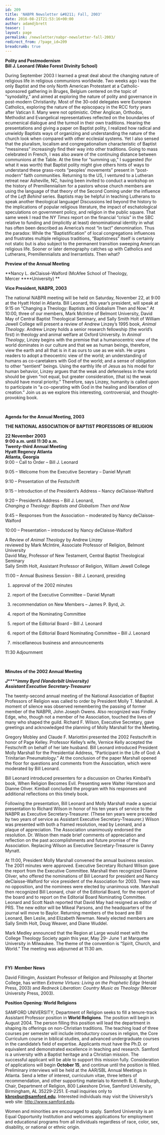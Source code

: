 ```yaml
---
id: 209
title: 'NABPR Newsletter &#8211; Fall, 2003'
date: 2016-08-21T21:53:16+00:00
author: adamdjbrett
teaser: |
layout: page
permalink: /newsletter/nabpr-newsletter-fall-2003/
redirect_from: /?page_id=209
breadcrumb: true
---
```

**Polity and Postmodernism**  
**Bill J. Leonard (Wake Forest Divinity School)**

During September 2003 I learned a great deal about the changing nature of religious life in religious communions worldwide. Two weeks ago I was the only Baptist and the only North American Protestant at a Catholic-sponsored gathering in Bruges, Belgium centered on the topic of &#8220;synodality,&#8221; and aimed at exploring the nature of polity and governance in post-modern Christianity. Most of the 30-odd delegates were European Catholics, exploring the nature of the episcopacy in the RCC forty years after Vatican II. Many were not optimistic. Other Anglican, Orthodox, Methodist and Evangelical representatives reflected on the boundaries of ecumenical dialogue and the turmoil in their own traditions. Hearing the presentations and giving a paper on Baptist polity, I realized how radical and unwieldy Baptists ways of organizing and understanding the nature of the church look when compared with other ecclesial systems. Yet I also sensed that the pluralism, localism and congregationalism characteristic of Baptist &#8220;messiness&#8221; increasingly find their way into other traditions. Going to mass celebrated in French, I was also aware of the continuing distance between communions at the Table. At the time for &#8220;summing up,&#8221; I suggested (for what it was worth) that Baptist polity might give others hints of ways to understand these grass-roots &#8220;peoples&#8217; movements&#8221; present in &#8220;post-modern&#8221; faith communities. Returning to the US, I ventured to a Lutheran retreat near Asheville, NC, having been invited to conduct a workshop on the history of Premillennialism for a pastors whose church members are using the language of that theory of the Second Coming under the influence of the _Left Behind_ series. Baptists may be helpful in teaching Lutherans to speak another theological language! Discussions led beyond the history to the implications of popular religious literature, the impact of eschatological speculations on government policy, and religion in the public square. That same week I read the _NY Times_ report on the financial &#8220;crisis&#8221; in the SBC relative to funding and (implicitly at least) denominational identity in what has often been described as America&#8217;s most &#8220;in tact&#8221; denomination. Thus the paradox: While the &#8220;Baptistification&#8221; of local congregations influences and frustrates multiple religious traditions, &#8220;Baptistness&#8221; itself is certainly not static but is also subject to the permanent transition sweeping American religious life. Sooner or later demography catches up with Catholics and Lutherans, Premillennialists and Inerrantists. Then what?

**Preview of the Annual Meeting**

**Nancy L. deClaissé-Walford (McAfee School of Theology, Mercer ****University) **

**Vice President, NABPR, 2003**

The national NABPR meeting will be held on Saturday, November 22, at 9:00 at the Hyatt Hotel in Atlanta. Bill Leonard, this year&#8217;s president, will speak at 9:15 on &#8220;Changing a Theology: Baptists and Globalism Then and Now.&#8221; At 10:00, three of our members, Mark McIntire of Belmont University, David May of Central Baptist Theological Seminary, and Sally Smith Holt of William Jewell College will present a review of Andrew Linzey&#8217;s 1995 book, _Animal Theology_. Andrew Linzey holds a senior research fellowship (the world&#8217;s first) in theology and animal welfare at Oxford University. In _Animal Theology_, Linzey begins with the premise that a humanocentric view of the world dominates in our culture and that we as human beings, therefore, view the earth and all that is in it as ours to use as we wish. He urges readers to adopt a theocentric view of the world; an understanding of humans as co-caretakers with God of the world; and a sense of obligation to other &#8220;sentient&#8221; beings. Using the earthly life of Jesus as his model for human behavior, Linzey argues that the weak and defenseless in the world should be given &#8220;not equal, but greater consideration, (that is) the weak should have moral priority.&#8221; Therefore, says Linzey, humanity is called upon to participate in &#8220;a co-operating with God in the healing and liberation of creation.&#8221; Join us as we explore this interesting, controversial, and thought-provoking book.

&nbsp;

**Agenda for the Annual Meeting, 2003**

**THE NATIONAL ASSOCIATION OF BAPTIST PROFESSORS OF RELIGION**

**22 November 2003  
9:00 a.m. until 11:30 a.m.  
Twenty-third Annual Meeting  
Hyatt Regency Atlanta  
Atlanta, Georgia**  
9:00 &#8211; Call to Order &#8211; Bill J. Leonard

9:05 &#8211; Welcome from the Executive Secretary &#8211; Daniel Mynatt

9:10 &#8211; Presentation of the Festschrift

9:15 &#8211; Introduction of the President&#8217;s Address &#8211; Nancy deClaisse-Walford

9:20 &#8211; President&#8217;s Address &#8211; Bill J. Leonard,  
_Changing a Theology: Baptists and Globalism Then and Now_

9:45 &#8211; Responses from the Association &#8211; moderated by Nancy deClaisse-Walford

10:00 &#8211; Presentation &#8211; introduced by Nancy deClaisse-Walford

A Review of _Animal Theology_ by Andrew Linzey  
reviewed by Mark McIntire, Associate Professor of Religion, Belmont University  
David May, Professor of New Testament, Central Baptist Theological Seminary  
Sally Smith Holt, Assistant Professor of Religion, William Jewell College

11:00 &#8211; Annual Business Session &#8211; Bill J. Leonard, presiding

  1. approval of the 2002 minutes</p>
  2. report of the Executive Committee &#8211; Daniel Mynatt

  3. recommendation on New Members &#8211; James P. Byrd, Jr.

  4. report of the Nominating Committee

  5. report of the Editorial Board &#8211; Bill J. Leonard

  6. report of the Editorial Board Nominating Committee &#8211; Bill J. Leonard

  7. miscellaneous business and announcements

11:30 Adjournment

&nbsp;

**Minutes of the 2002 Annual Meeting**

**_J_****_immy Byrd (Vanderbilt University)  
Assistant Executive Secretary-Treasurer_**

The twenty-second annual meeting of the National Association of Baptist Professors of Religion was called to order by President Molly T. Marshall. A moment of silence was observed remembering the passing of former member of the NABPR, John Joseph Owens. Also recognized was Findley Edge, who, though not a member of he Association, touched the lives of many who shaped the guild. Richard F. Wilson, Executive Secretary, gave greetings and acknowledged the planning of Molly Marshall for the Meeting.

Gregory Mobley and Claude F. Mariottini presented the 2002 Festschrift in honor of Page Kelley. Professor Kelley&#8217;s wife, Vernice Kelly accepted the Festschrift on behalf of her late husband. Bill Leonard introduced President Molly Marshall for the Presidential Address, &#8220;Participant in the Life of God: A Trinitarian Pneumatology.&#8221; At the conclusion of the paper Marshall opened the floor for questions and comments from the Association, which were moderated by Bill Leonard.

Bill Leonard introduced presenters for a discussion on Charles Kimball&#8217;s book, When Religion Becomes Evil. Presenting were Walter Harrelson and Dianne Oliver. Kimball concluded the program with his responses and additional reflections on this timely book.

Following the presentation, Bill Leonard and Molly Marshall made a special presentation to Richard Wilson in honor of his ten years of service to the NABPR as Executive Secretary-Treasurer. (These ten years were preceded by two years of service as Assistant Executive Secretary-Treasurer.) Wilson was presented with both a framed resolution, read by Leonard, and a plaque of appreciation. The Association unanimously endorsed the resolution. Dr. Wilson then made brief comments of appreciation and reflection on the past accomplishments and future promise of the Association. Replacing Wilson as Executive Secretary-Treasurer is Danny Mynatt.

At 11:00, President Molly Marshall convened the annual business session. The 2001 minutes were approved. Executive Secretary Richard Wilson gave the report from the Executive Committee. Marshall then recognized Dianne Oliver, who offered the nominations of Bill Leonard for president and Nancy deClaisse-Walford for vice president of the Association for 2003. There was no opposition, and the nominees were elected by unanimous vote. Marshall then recognized Bill Leonard, chair of the Editorial Board, for the report of the board and to report on the Editorial Board Nominating Committee. Leonard and Scott Nash reported that David May had resigned as editor of PRS. The new editor will be Mikeal Parsons, and the headquarters of the journal will move to Baylor. Returning members of the board are Bill Leonard, Ben Leslie, and Elizabeth Newman. Newly elected members are Sally Smith Holt, Doug Weaver, and Diane Wuddel.

Mark Medley announced that the Region at Large would meet with the College Theology Society again this year, May 29- June 1 at Marquette University in Milwaukee. The theme of the convention is &#8220;Spirit, Church, and World.&#8221; The meeting was adjourned at 11:30 am.

&nbsp;

**FYI: Member News**

David Fillingim, Assistant Professor of Religion and Philosophy at Shorter  
College, has written _Extreme Virtues: Living on the Prophetic Edge_ (Herald  
Press, 2003) and _Redneck Liberation: Country Music as Theology_ (Mercer  
University Press, 2003).

**Position Opening: World Religions**

SAMFORD UNIVERSITY, Department of Religion seeks to fill a tenure-track Assistant Professor position in **World Religions**. The position will begin in August 2004. The person filling this position will lead the department in shaping its offerings on non-Christian traditions. The teaching load of three courses per semester will include introductory courses in religion, the Core Curriculum course in biblical studies, and advanced undergraduate courses in the candidate&#8217;s field of expertise. Applicants must have the Ph.D. or equivalent and demonstrated excellence in teaching and research. Samford is a university with a Baptist heritage and a Christian mission. The successful applicant will be able to support this mission fully. Consideration of applications will begin **October 15**, and continue until the position is filled. Preliminary interviews will be held at the AAR/SBL Annual Meetings in Atlanta. Send a letter of interest, curriculum vitae, three letters of recommendation, and other supporting materials to Kenneth B. E. Roxburgh, Chair, Department of Religion, 800 Lakeshore Drive, Samford University, Birmingham, AL 35229-2251. E-mail inquiries only to **kbroxbur@samford.edu**. Interested individuals may visit the University&#8217;s web site: <http://www.samford.edu>.

Women and minorities are encouraged to apply. Samford University is an Equal Opportunity Institution and welcomes applications for employment and educational programs from all individuals regardless of race, color, sex, disability, or national or ethnic origin.
